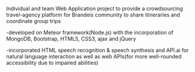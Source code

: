 Individual and team Web Application project to provide a crowdsourcing travel-agency platform for Brandeis community to share itineraries and coordinate group trips

  -developed on Meteor framework(Node.js) with the incorporation of MongoDB, Bootstrap, HTML5, CSS3, ajax and jQuery
  
  -incorporated HTML speech recognition & speech synthesis and API.ai for natural language interaction as well as web APIs(for more well-rounded accessibility due to impaired abilities)
